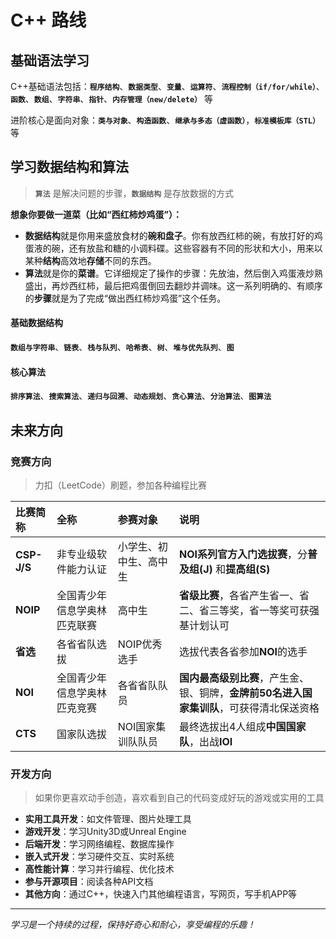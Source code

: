 # C++ 路线

<ClearCache/>

## 基础语法学习

C++基础语法包括：**`程序结构`**、**`数据类型`**、**`变量`**、**`运算符`**、**`流程控制（if/for/while）`**、**`函数`**、**`数组`**、**`字符串`**、**`指针`**、**`内存管理（new/delete）`** 等

进阶核心是面向对象：**`类与对象`**、**`构造函数`**、**`继承与多态（虚函数）`**，**`标准模板库（STL）`** 等

## 学习数据结构和算法
> **`算法`** 是解决问题的步骤，**`数据结构`** 是存放数据的方式

**想象你要做一道菜（比如“西红柿炒鸡蛋”）：**

*   **数据结构**就是你用来盛放食材的**碗和盘子**。你有放西红柿的碗，有放打好的鸡蛋液的碗，还有放盐和糖的小调料碟。这些容器有不同的形状和大小，用来以某种**结构**高效地**存储**不同的东西。
*   **算法**就是你的**菜谱**。它详细规定了操作的步骤：先放油，然后倒入鸡蛋液炒熟盛出，再炒西红柿，最后把鸡蛋倒回去翻炒并调味。这一系列明确的、有顺序的**步骤**就是为了完成“做出西红柿炒鸡蛋”这个任务。

#### 基础数据结构
**`数组与字符串`**、**`链表`**、**`栈与队列`**、**`哈希表`**、**`树`**、**`堆与优先队列`**、**`图`**

#### 核心算法
**`排序算法`**、**`搜索算法`**、**`递归与回溯`**、**`动态规划`**、**`贪心算法`**、**`分治算法`**、**`图算法`**

## 未来方向

### 竞赛方向
> 力扣（LeetCode）刷题，参加各种编程比赛

| 比赛简称 | 全称 | 参赛对象 | 说明 |
| :--- | :--- | :--- | :--- |
| **CSP-J/S** | 非专业级软件能力认证 | 小学生、初中生、高中生 | **NOI系列官方入门选拔赛**，分**普及组(J)** 和**提高组(S)** |
| **NOIP** | 全国青少年信息学奥林匹克联赛 | 高中生 | **省级比赛**，各省产生省一、省二、省三等奖，省一等奖可获强基计划认可 |
| **省选** | 各省省队选拔 | NOIP优秀选手 | 选拔代表各省参加**NOI**的选手 |
| **NOI** | 全国青少年信息学奥林匹克竞赛 | 各省省队队员 | **国内最高级别比赛**，产生金、银、铜牌，**金牌前50名进入国家集训队**，可获得清北保送资格 |
| **CTS** | 国家队选拔 | NOI国家集训队队员 | 最终选拔出4人组成**中国国家队**，出战**IOI** |

### 开发方向
> 如果你更喜欢动手创造，喜欢看到自己的代码变成好玩的游戏或实用的工具

- **实用工具开发**：如文件管理、图片处理工具
- **游戏开发**：学习Unity3D或Unreal Engine
- **后端开发**：学习网络编程、数据库操作
- **嵌入式开发**：学习硬件交互、实时系统
- **高性能计算**：学习并行编程、优化技术
- **参与开源项目**：阅读各种API文档
- **其他方向**：通过C++，快速入门其他编程语言，写网页，写手机APP等

---

*学习是一个持续的过程，保持好奇心和耐心，享受编程的乐趣！*

